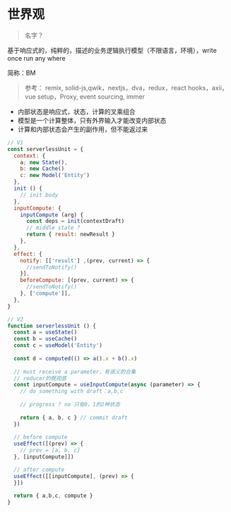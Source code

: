 # 世界观

> 名字？

基于响应式的，纯粹的，描述的业务逻辑执行模型（不限语言，环境），write once run any where

简称：BM

> 参考： remix, solid-js,qwik，nextjs，dva，redux，react hooks，axii，vue setup，Proxy, event sourcing, immer

- 内部状态是响应式，状态，计算的叉乘组合
- 模型是一个计算整体，只有外界输入才能改变内部状态
- 计算和内部状态会产生的副作用，但不能返过来



```javascript
// V1
const serverlessUnit = {
  context: {
    a; new State(),
    b: new Cache()
    c: new Model('Entity')
  },
  init () {
    // init body
  },
  inputCompute: {
    inputCompute (arg) {
      const deps = init(contextDraft)
      // middle state ?
      return { result: newResult } 
    },
  },
  effect: {
    notify: [['result'] ,(prev, current) => {
      //sendToNotify()
    }],
    beforeCompute: [(prev, current) => {
      //sendToNotify()
    }, ['compute']],
  },
}

// V2
function serverlessUnit () {
  const a = useState()
  const b = useCache()
  const c = useModel('Entity')
  
  const d = computed(() => a().x + b().x)
  
  // must receive a parameter，有语义的合集
  // reducer的既视感
  const inputCompute = useInputCompute(async (parameter) => {
    // do something with draft：a,b,c
    
    // progress ? no 只有0，1的2种状态
    
    return { a, b, c } // commit draft
  })
  
  // before compute
  useEffect([(prev) => {
    // prev = [a, b, c]
  }, [inputCompute]])

  // after compute
  useEffect([[inputCompute], (prev) => {
  }])
  
  return { a,b,c, compute }
}
```
